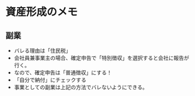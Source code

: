 # 資産形成のメモ


## 副業
- バレる理由は「住民税」
- 会社員兼事業主の場合、確定申告で「特別徴収」を選択すると会社に報告が行く。
- なので、確定申告は「普通徴収」にする！
- 「自分で納付」にチェックする
- 事業としての副業は上記の方法でバレないようにできる。